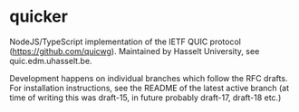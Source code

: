 # quicker
NodeJS/TypeScript implementation of the IETF QUIC protocol (https://github.com/quicwg).
Maintained by Hasselt University, see quic.edm.uhasselt.be. 

Development happens on individual branches which follow the RFC drafts.
For installation instructions, see the README of the latest active branch (at time of writing this was draft-15, in future probably draft-17, draft-18 etc.)
